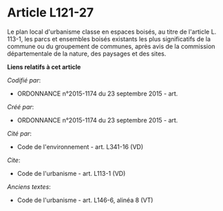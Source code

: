 # Article L121-27

Le plan local d'urbanisme classe en espaces boisés, au titre de l'article L. 113-1, les parcs et ensembles boisés existants
les plus significatifs de la commune ou du groupement de communes, après avis de la commission départementale de la nature,
des paysages et des sites.

**Liens relatifs à cet article**

_Codifié par_:

  - ORDONNANCE n°2015-1174 du 23 septembre 2015 - art.

_Créé par_:

  - ORDONNANCE n°2015-1174 du 23 septembre 2015 - art.

_Cité par_:

  - Code de l'environnement - art. L341-16 (VD)

_Cite_:

  - Code de l'urbanisme - art. L113-1 (VD)

_Anciens textes_:

  - Code de l'urbanisme - art. L146-6, alinéa 8 (VT)
